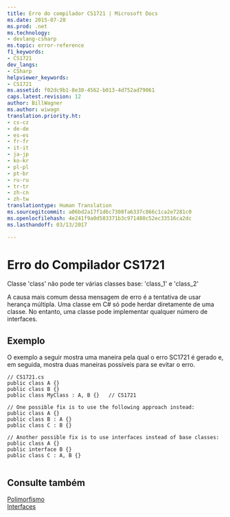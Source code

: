 ```yaml
---
title: Erro do compilador CS1721 | Microsoft Docs
ms.date: 2015-07-20
ms.prod: .net
ms.technology:
- devlang-csharp
ms.topic: error-reference
f1_keywords:
- CS1721
dev_langs:
- CSharp
helpviewer_keywords:
- CS1721
ms.assetid: f02dc9b1-8e38-4562-b013-4d752ad79061
caps.latest.revision: 12
author: BillWagner
ms.author: wiwagn
translation.priority.ht:
- cs-cz
- de-de
- es-es
- fr-fr
- it-it
- ja-jp
- ko-kr
- pl-pl
- pt-br
- ru-ru
- tr-tr
- zh-cn
- zh-tw
translationtype: Human Translation
ms.sourcegitcommit: a06bd2a17f1d6c7308fa6337c866c1ca2e7281c0
ms.openlocfilehash: 4e241f9a0d583371b3c971480c52ec33516ca2dc
ms.lasthandoff: 03/13/2017

---
```

# <a name="compiler-error-cs1721"></a>Erro do Compilador CS1721
Classe 'class' não pode ter várias classes base: 'class_1' e 'class_2'  
  
 A causa mais comum dessa mensagem de erro é a tentativa de usar herança múltipla. Uma classe em C# só pode herdar diretamente de uma classe. No entanto, uma classe pode implementar qualquer número de interfaces.  
  
## <a name="example"></a>Exemplo  
 O exemplo a seguir mostra uma maneira pela qual o erro SC1721 é gerado e, em seguida, mostra duas maneiras possíveis para se evitar o erro.  
  
```  
// CS1721.cs  
public class A {}  
public class B {}  
public class MyClass : A, B {}   // CS1721  
  
// One possible fix is to use the following approach instead:  
public class A {}  
public class B : A {}  
public class C : B {}  
  
// Another possible fix is to use interfaces instead of base classes:  
public class A {}  
public interface B {}  
public class C : A, B {}  
  
```  
  
## <a name="see-also"></a>Consulte também  
 [Polimorfismo](../../../csharp/programming-guide/classes-and-structs/polymorphism.md)   
 [Interfaces](../../../csharp/programming-guide/interfaces/index.md)
